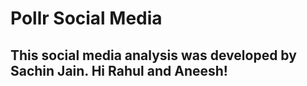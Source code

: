 # Pollr Social Media
## This social media analysis was developed by Sachin Jain. Hi Rahul and Aneesh!
